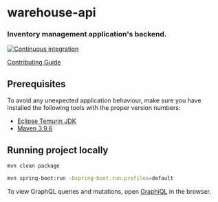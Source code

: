warehouse-api
=============

### Inventory management application's backend.

[![Continuous integration](https://github.com/Netsurfclub/warehouse-api/actions/workflows/build.yml/badge.svg)](https://github.com/Netsurfclub/warehouse-api/actions/workflows/build.yml)

[Contributing Guide](.github/CONTRIBUTING.md)

Prerequisites
-------------

To avoid any unexpected application behaviour, make sure you have installed the following tools with the proper version numbers:

- [Eclipse Temurin JDK](https://adoptium.net/temurin/releases)
- [Maven 3.9.6](https://maven.apache.org/download.cgi)

Running project locally
-----------------------

```bash
mvn clean package

mvn spring-boot:run -Dspring-boot.run.profiles=default
```

To view GraphQL queries and mutations, open [GraphiQL](http://localhost:8080/graphiql) in the browser.
